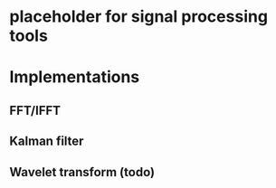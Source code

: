 # placeholder for signal processing tools

# Implementations

## FFT/IFFT

## Kalman filter

## Wavelet transform (todo)



